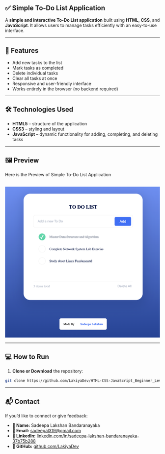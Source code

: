 ## ✅ Simple To-Do List Application

A **simple and interactive To-Do List application** built using **HTML**, **CSS**, and **JavaScript**. It allows users to manage tasks efficiently with an easy-to-use interface.

---

## 🚀 Features

- Add new tasks to the list  
- Mark tasks as completed  
- Delete individual tasks  
- Clear all tasks at once  
- Responsive and user-friendly interface  
- Works entirely in the browser (no backend required)  

---

## 🛠️ Technologies Used

- **HTML5** – structure of the application  
- **CSS3** – styling and layout  
- **JavaScript** – dynamic functionality for adding, completing, and deleting tasks  

---

## 🖼️ Preview

Here is the Preview of Simple To-Do List Application <br><br>

<img src="To-Do-List Preview.png">

---

## 💻 How to Run

1. **Clone or Download** the repository:
```bash
git clone https://github.com/LakiyaDev/HTML-CSS-JavaScript_Beginner_Level_Projects/tree/main/To-Do-List.git
```

---

## 📬 Contact

If you’d like to connect or give feedback:

- **👤 Name:** Sadeepa Lakshan Bandaranayaka  
- **📧 Email:** [sadeepal319@gmail.com](mailto:sadeepal319@gmail.com)  
- **💼 LinkedIn:** [linkedin.com/in/sadeepa-lakshan-bandaranayaka-37b75b288](https://www.linkedin.com/in/sadeepa-lakshan-bandaranayaka-37b75b288)  
- **🐙 GitHub:** [github.com/LakiyaDev](https://github.com/LakiyaDev)
